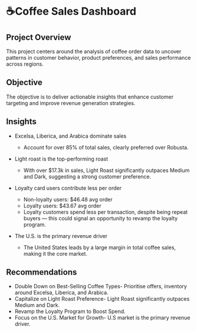 # ☕Coffee Sales Dashboard

## Project Overview
This project centers around the analysis of coffee order data to uncover patterns in customer behavior, product preferences, and sales performance across regions. 

## Objective
The objective is to deliver actionable insights that enhance customer targeting and improve revenue generation strategies. 

## Insights
* Excelsa, Liberica, and Arabica dominate sales
  * Account for over 85% of total sales, clearly preferred over Robusta.

* Light roast is the top-performing roast
  * With over $17.3k in sales, Light Roast significantly outpaces Medium and Dark, suggesting a strong customer preference.

* Loyalty card users contribute less per order
  * Non-loyalty users: $46.48 avg order
  * Loyalty users: $43.67 avg order
  * Loyalty customers spend less per transaction, despite being repeat buyers — this could signal an opportunity to revamp the loyalty program.

* The U.S. is the primary revenue driver
  * The United States leads by a large margin in total coffee sales, making it the core market.

## Recommendations
* Double Down on Best-Selling Coffee Types- Prioritise offers, inventory around Excelsa, Liberica, and Arabica. 
* Capitalize on Light Roast Preference- Light Roast significantly outpaces Medium and Dark.
* Revamp the Loyalty Program to Boost Spend.
* Focus on the U.S. Market for Growth- U.S market is the primary revenue driver.

